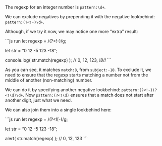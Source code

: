 The regexp for an integer number is `pattern:\d+`.

We can exclude negatives by prepending it with the negative lookbehind: `pattern:(?<!-)\d+`.

Although, if we try it now, we may notice one more “extra” result:

\`\`\`js run let regexp = /(?&lt;!-)/g;

let str = “0 12 -5 123 -18”;

console.log( str.match(regexp) ); // 0, 12, 123, *!*8*/!* \`\`\`

As you can see, it matches `match:8`, from `subject:-18`. To exclude it, we need to ensure that the regexp starts matching a number not from the middle of another (non-matching) number.

We can do it by specifying another negative lookbehind: `pattern:(?<!-)(?<!\d)\d+`. Now `pattern:(?<!\d)` ensures that a match does not start after another digit, just what we need.

We can also join them into a single lookbehind here:

\`\`\`js run let regexp = /(?&lt;!\[-)/g;

let str = “0 12 -5 123 -18”;

alert( str.match(regexp) ); // 0, 12, 123 \`\`\`
